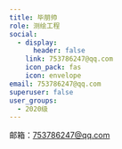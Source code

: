 ```yaml
---
title: 毕朋帅
role: 测绘工程
social:
  - display:
      header: false
    link: 753786247@qq.com
    icon_pack: fas
    icon: envelope
email: 753786247@qq.com
superuser: false
user_groups:
  - 2020级
---
```

邮箱：753786247@qq.com